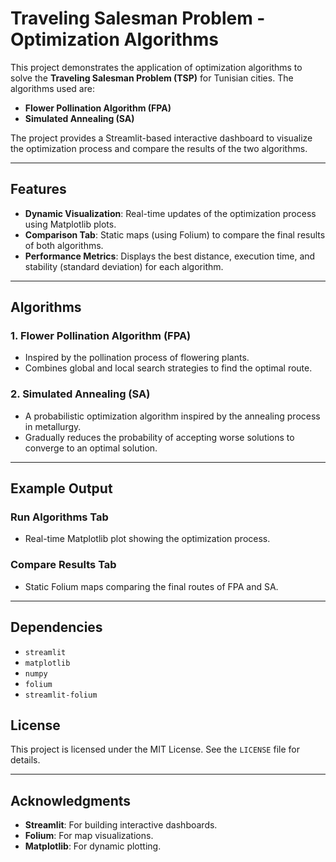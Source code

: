 # Traveling Salesman Problem - Optimization Algorithms

This project demonstrates the application of optimization algorithms to solve the **Traveling Salesman Problem (TSP)** for Tunisian cities. The algorithms used are:
- **Flower Pollination Algorithm (FPA)**
- **Simulated Annealing (SA)**

The project provides a Streamlit-based interactive dashboard to visualize the optimization process and compare the results of the two algorithms.

---

## Features

- **Dynamic Visualization**: Real-time updates of the optimization process using Matplotlib plots.
- **Comparison Tab**: Static maps (using Folium) to compare the final results of both algorithms.
- **Performance Metrics**: Displays the best distance, execution time, and stability (standard deviation) for each algorithm.

---


## Algorithms

### 1. Flower Pollination Algorithm (FPA)
- Inspired by the pollination process of flowering plants.
- Combines global and local search strategies to find the optimal route.

### 2. Simulated Annealing (SA)
- A probabilistic optimization algorithm inspired by the annealing process in metallurgy.
- Gradually reduces the probability of accepting worse solutions to converge to an optimal solution.

---

## Example Output

### Run Algorithms Tab
- Real-time Matplotlib plot showing the optimization process.

### Compare Results Tab
- Static Folium maps comparing the final routes of FPA and SA.

---

## Dependencies

- `streamlit`
- `matplotlib`
- `numpy`
- `folium`
- `streamlit-folium`


## License

This project is licensed under the MIT License. See the `LICENSE` file for details.

---

## Acknowledgments

- **Streamlit**: For building interactive dashboards.
- **Folium**: For map visualizations.
- **Matplotlib**: For dynamic plotting.
